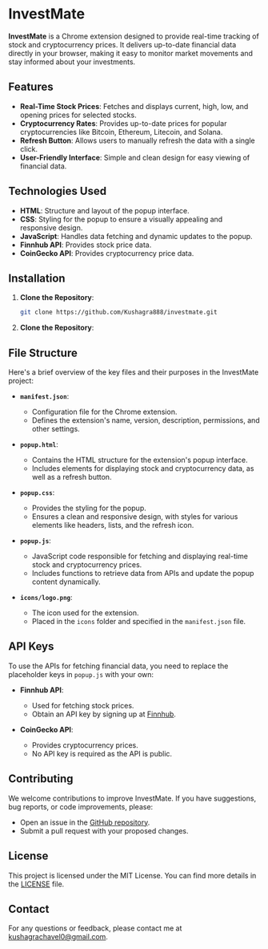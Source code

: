 # InvestMate

**InvestMate** is a Chrome extension designed to provide real-time tracking of stock and cryptocurrency prices. It delivers up-to-date financial data directly in your browser, making it easy to monitor market movements and stay informed about your investments.

## Features

- **Real-Time Stock Prices**: Fetches and displays current, high, low, and opening prices for selected stocks.
- **Cryptocurrency Rates**: Provides up-to-date prices for popular cryptocurrencies like Bitcoin, Ethereum, Litecoin, and Solana.
- **Refresh Button**: Allows users to manually refresh the data with a single click.
- **User-Friendly Interface**: Simple and clean design for easy viewing of financial data.

## Technologies Used

- **HTML**: Structure and layout of the popup interface.
- **CSS**: Styling for the popup to ensure a visually appealing and responsive design.
- **JavaScript**: Handles data fetching and dynamic updates to the popup.
- **Finnhub API**: Provides stock price data.
- **CoinGecko API**: Provides cryptocurrency price data.

## Installation

1. **Clone the Repository**:
   ```bash
   git clone https://github.com/Kushagra888/investmate.git
2. **Clone the Repository**:




## File Structure

Here's a brief overview of the key files and their purposes in the InvestMate project:

- **`manifest.json`**: 
  - Configuration file for the Chrome extension.
  - Defines the extension's name, version, description, permissions, and other settings.
  
- **`popup.html`**: 
  - Contains the HTML structure for the extension's popup interface.
  - Includes elements for displaying stock and cryptocurrency data, as well as a refresh button.

- **`popup.css`**: 
  - Provides the styling for the popup.
  - Ensures a clean and responsive design, with styles for various elements like headers, lists, and the refresh icon.

- **`popup.js`**: 
  - JavaScript code responsible for fetching and displaying real-time stock and cryptocurrency prices.
  - Includes functions to retrieve data from APIs and update the popup content dynamically.
  
- **`icons/logo.png`**: 
  - The icon used for the extension.
  - Placed in the `icons` folder and specified in the `manifest.json` file.

## API Keys

To use the APIs for fetching financial data, you need to replace the placeholder keys in `popup.js` with your own:

- **Finnhub API**:
  - Used for fetching stock prices.
  - Obtain an API key by signing up at [Finnhub](https://finnhub.io/).

- **CoinGecko API**:
  - Provides cryptocurrency prices.
  - No API key is required as the API is public.

## Contributing

We welcome contributions to improve InvestMate. If you have suggestions, bug reports, or code improvements, please:

- Open an issue in the [GitHub repository](https://github.com/Kushagra888/investmate/issues).
- Submit a pull request with your proposed changes.

## License

This project is licensed under the MIT License. You can find more details in the [LICENSE](LICENSE) file.

## Contact

For any questions or feedback, please contact me at [kushagrachavel0@gmail.com](mailto:kushagrachavel0@gmail.com).


